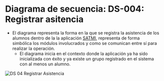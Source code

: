 # Diagrama de secuencia: DS-004: Registrar asitencia
- El diagrama representa la forma en la que se registra la asistencia de los alumnos dentro de la la aplicación [SATMI](/Diseño/1.%20Propósito/Propósito.md), representa de forma simbólica los módulos involucrados y como se comunican entre sí para realizar la operación.
    - El diagrama inicia en el contexto donde la aplicación ya ha sido inicializada con éxito y ya existe un grupo registrado en el sistema con al menos un alumno.

![DS 04 Registrar Asistencia](https://github.com/amezcua04s/FCA-Proyecto-OO-01/assets/119078847/d7003117-fbd0-492c-ab1e-4cec3a65d707)

<!--@startuml

title DS - 004: Registrar asistencia
  
  Usuario -> AppUI: Selecciona\n"RegistrarAsistencia"
  AppUI --> 
  <!--Usuario: "Esperando tarjeta"
  Usuario -> AppUI: acercaTarjeta
  AppUI -> DataSource: leerTarjeta()
  DataSource -> AsistenciaDAO: leerTarjeta()
  AsistenciaDAO -> SQLite: RegistrarAsistencia(Grupo)
  SQLite --> 
  <!--DataSource: returnAsistencia()
  DataSource --> 
  <!--AppUI: returnAsistencia()
  alt Asistencia registrada
  AppUI --> 
  <!--Usuario: "Asistencia registrada"
  else Asistencia previamente registrada
  AppUI --> 
  <!--Usuario: "Asistencia previamente registrada"
  else Tarjeta no reconocida
  AppUI --> 
  <!--Usuario: "Tarjeta inválida"
  end
@enduml-->